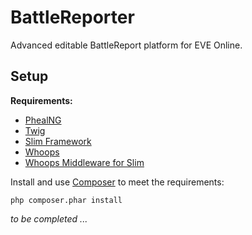 # BattleReporter

Advanced editable BattleReport platform for EVE Online.

## Setup

__Requirements:__

- [PhealNG](https://github.com/3rdpartyeve/phealng/)
- [Twig](http://twig.sensiolabs.org/)
- [Slim Framework](http://slimframework.com/)
- [Whoops](https://github.com/filp/whoops)
- [Whoops Middleware for Slim](https://github.com/zeuxisoo/php-slim-whoops)

Install and use [Composer](http://getcomposer.org/) to meet the requirements:

    php composer.phar install

_to be completed ..._